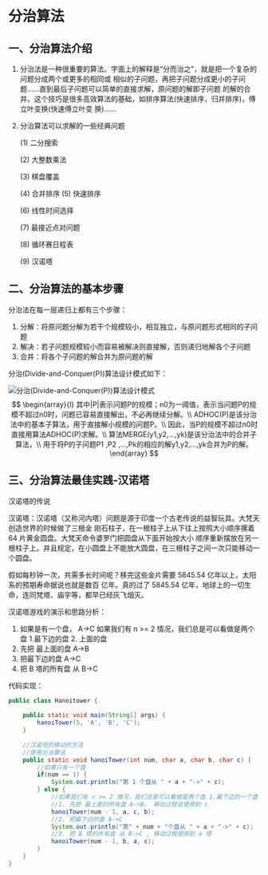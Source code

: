 # 分治算法

## 一、分治算法介绍

1. 分治法是一种很重要的算法。字面上的解释是“分而治之”，就是把一个复杂的问题分成两个或更多的相同或 相似的子问题，再把子问题分成更小的子问题……直到最后子问题可以简单的直接求解，原问题的解即子问题 的解的合并。这个技巧是很多高效算法的基础，如排序算法(快速排序，归并排序)，傅立叶变换(快速傅立叶变 换)……

2. 分治算法可以求解的一些经典问题

   (1) 二分搜索

   (2) 大整数乘法

   (3) 棋盘覆盖

   (4) 合并排序
   (5) 快速排序

   (6) 线性时间选择

   (7) 最接近点对问题

   (8) 循环赛日程表

   (9) 汉诺塔



## 二、分治算法的基本步骤

分治法在每一层递归上都有三个步骤： 

1. 分解：将原问题分解为若干个规模较小，相互独立，与原问题形式相同的子问题 
2. 解决：若子问题规模较小而容易被解决则直接解，否则递归地解各个子问题
3. 合并：将各个子问题的解合并为原问题的解



分治(Divide-and-Conquer(P))算法设计模式如下：

![分治(Divide-and-Conquer(P))算法设计模式](https://cdn.nlark.com/yuque/0/2021/png/22368000/1630934599939-737eebb3-fba6-430c-b6b0-fbdc59670817.png)
$$
\begin{array}{l}
其中|P|表示问题P的规模；n0为一阈值，表示当问题P的规模不超过n0时，问题已容易直接解出，不必再继续分解。\\
ADHOC(P)是该分治法中的基本子算法，用于直接解小规模的问题P。\\
因此，当P的规模不超过n0时直接用算法ADHOC(P)求解。\\
算法MERGE(y1,y2,…,yk)是该分治法中的合并子算法，\\
用于将P的子问题P1 ,P2 ,…,Pk的相应的解y1,y2,…,yk合并为P的解。
\end{array}
$$


## 三、分治算法最佳实践-汉诺塔

汉诺塔的传说

汉诺塔：汉诺塔（又称河内塔）问题是源于印度一个古老传说的益智玩具。大梵天创造世界的时候做了三根金 刚石柱子，在一根柱子上从下往上按照大小顺序摞着 64 片黄金圆盘。大梵天命令婆罗门把圆盘从下面开始按大小 顺序重新摆放在另一根柱子上。并且规定，在小圆盘上不能放大圆盘，在三根柱子之间一次只能移动一个圆盘。

假如每秒钟一次，共需多长时间呢？移完这些金片需要 5845.54 亿年以上，太阳系的预期寿命据说也就是数百 亿年。真的过了 5845.54 亿年，地球上的一切生命，连同梵塔、庙宇等，都早已经灰飞烟灭。



汉诺塔游戏的演示和思路分析：

1. 如果是有一个盘， A->C 如果我们有 n >= 2 情况，我们总是可以看做是两个盘 1.最下边的盘 2. 上面的盘 
2. 先把 最上面的盘 A->B 
3. 把最下边的盘 A->C 
4. 把 B 塔的所有盘 从 B->C



代码实现：

```java
public class Hanoitower {
    
    public static void main(String[] args) {
        hanoiTower(5, 'A', 'B', 'C');
    }
    
    //汉诺塔的移动的方法
    //使用分治算法
    public static void hanoiTower(int num, char a, char b, char c) {
        //如果只有一个盘
        if(num == 1) {
            System.out.println("第 1 个盘从 " + a + "->" + c);
        } else {
            //如果我们有 n >= 2 情况，我们总是可以看做是两个盘 1.最下边的一个盘 2. 上面的所有盘
            //1. 先把 最上面的所有盘 A->B， 移动过程会使用到 c
            hanoiTower(num - 1, a, c, b);
            //2. 把最下边的盘 A->C
            System.out.println("第" + num + "个盘从 " + a + "->" + c);
            //3. 把 B 塔的所有盘 从 B->C , 移动过程使用到 a 塔
            hanoiTower(num - 1, b, a, c);
        }
    }
}
```



